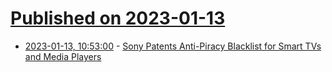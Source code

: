 # [Published on 2023-01-13](index.md)

* [2023-01-13, 10:53:00](https://soylentnews.org/article.pl?sid=23/01/12/1911258&from=rss) - [Sony Patents Anti-Piracy Blacklist for Smart TVs and Media Players](https://soylentnews.org/article.pl?sid=23/01/12/1911258&from=rss)
